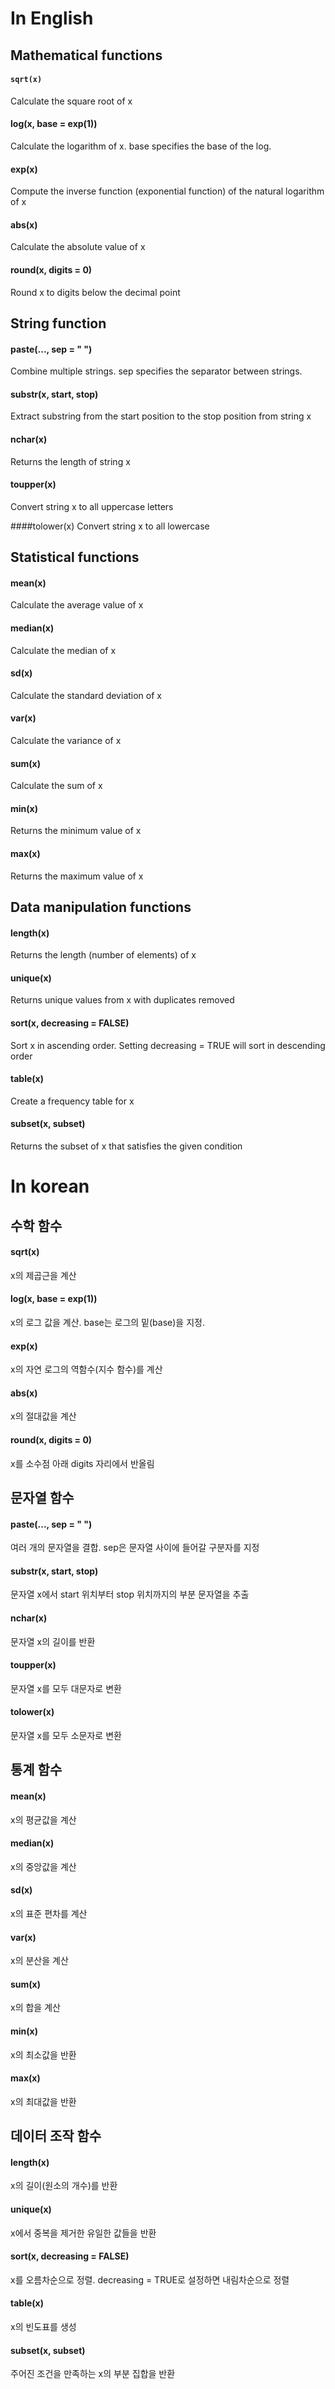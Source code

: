 # In English 

## Mathematical functions

#### `sqrt(x)`
Calculate the square root of x


#### log(x, base = exp(1))
Calculate the logarithm of x. base specifies the base of the log.


#### exp(x)
Compute the inverse function (exponential function) of the natural logarithm of x


#### abs(x)
Calculate the absolute value of x


#### round(x, digits = 0)
Round x to digits below the decimal point


## String function

#### paste(..., sep = " ")
Combine multiple strings. sep specifies the separator between strings.


#### substr(x, start, stop)
Extract substring from the start position to the stop position from string x


#### nchar(x)
Returns the length of string x


#### toupper(x)
Convert string x to all uppercase letters


####tolower(x)
Convert string x to all lowercase


## Statistical functions


#### mean(x)
Calculate the average value of x


#### median(x)
Calculate the median of x


#### sd(x)
Calculate the standard deviation of x



#### var(x)
Calculate the variance of x


#### sum(x)
Calculate the sum of x


#### min(x)
Returns the minimum value of x


#### max(x)
Returns the maximum value of x


## Data manipulation functions


#### length(x)
Returns the length (number of elements) of x


#### unique(x)
Returns unique values ​​from x with duplicates removed


#### sort(x, decreasing = FALSE)
Sort x in ascending order. Setting decreasing = TRUE will sort in descending order


#### table(x)
Create a frequency table for x

#### subset(x, subset)
Returns the subset of x that satisfies the given condition



# In korean

## 수학 함수

#### sqrt(x)
x의 제곱근을 계산


#### log(x, base = exp(1))
x의 로그 값을 계산. base는 로그의 밑(base)을 지정.


#### exp(x)
x의 자연 로그의 역함수(지수 함수)를 계산


#### abs(x)
x의 절대값을 계산


#### round(x, digits = 0)
x를 소수점 아래 digits 자리에서 반올림


## 문자열 함수

#### paste(..., sep = " ")
여러 개의 문자열을 결합. sep은 문자열 사이에 들어갈 구분자를 지정


#### substr(x, start, stop)
문자열 x에서 start 위치부터 stop 위치까지의 부분 문자열을 추출


#### nchar(x)
문자열 x의 길이를 반환


#### toupper(x)
문자열 x를 모두 대문자로 변환


#### tolower(x)
문자열 x를 모두 소문자로 변환


## 통계 함수


#### mean(x)
x의 평균값을 계산


#### median(x)
x의 중앙값을 계산


#### sd(x)
x의 표준 편차를 계산



#### var(x)
x의 분산을 계산


#### sum(x)
x의 합을 계산


#### min(x)
x의 최소값을 반환


#### max(x)
x의 최대값을 반환


## 데이터 조작 함수


#### length(x)
x의 길이(원소의 개수)를 반환


#### unique(x)
x에서 중복을 제거한 유일한 값들을 반환


#### sort(x, decreasing = FALSE)
x를 오름차순으로 정렬. decreasing = TRUE로 설정하면 내림차순으로 정렬


#### table(x)
x의 빈도표를 생성

#### subset(x, subset)
주어진 조건을 만족하는 x의 부분 집합을 반환



